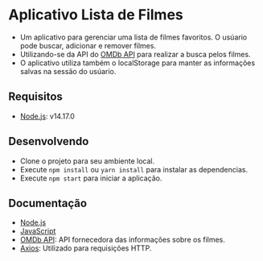 # Aplicativo Lista de Filmes

- Um aplicativo para gerenciar uma lista de filmes favoritos. O usúario pode buscar, adicionar e remover filmes.
- Utilizando-se da API do [OMDb API](https://www.omdbapi.com) para realizar a busca pelos filmes.
- O aplicativo utiliza também o localStorage para manter as informações salvas na sessão do usúario.

## Requisitos

- [Node.js](https://nodejs.org/en/): v14.17.0

## Desenvolvendo

- Clone o projeto para seu ambiente local.
- Execute `npm install` ou `yarn install` para instalar as dependencias.
- Execute `npm start` para iniciar a aplicação.

## Documentação

- [Node.js](https://nodejs.org/en/)
- [JavaScript](https://developer.mozilla.org/pt-BR/docs/Web/JavaScript)
- [OMDb API](https://www.omdbapi.com): API fornecedora das informações sobre os filmes.
- [Axios](https://axios-http.com/docs/intro): Utilizado para requisições HTTP.
